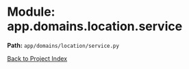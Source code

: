 # Module: app.domains.location.service

**Path:** `app/domains/location/service.py`

[Back to Project Index](../../../../index.md)
